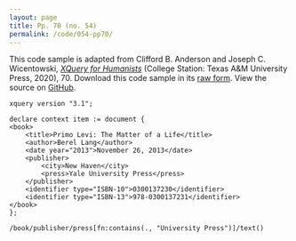 ```yaml
---
layout: page
title: Pp. 70 (no. 54)
permalink: /code/054-pp70/
---
```


This code sample is adapted from Clifford B. Anderson and Joseph C. Wicentowski, 
[_XQuery for Humanists_](/) (College Station: Texas A&M University Press, 2020), 70. 
Download this code sample in its [raw form](/code/054-pp70/054-pp70.xq).
View the source on [GitHub](https://github.com/coding4humanists/xquery4humanists/blob/master/code/054-pp70/054-pp70.xq).

```xquery
xquery version "3.1";

declare context item := document {
<book>
    <title>Primo Levi: The Matter of a Life</title>
    <author>Berel Lang</author>
    <date year="2013">November 26, 2013</date>
    <publisher>
        <city>New Haven</city>
        <press>Yale University Press</press>
    </publisher>
    <identifier type="ISBN-10">0300137230</identifier>
    <identifier type="ISBN-13">978-0300137231</identifier>
</book>
};

/book/publisher/press[fn:contains(., "University Press")]/text()
```  
